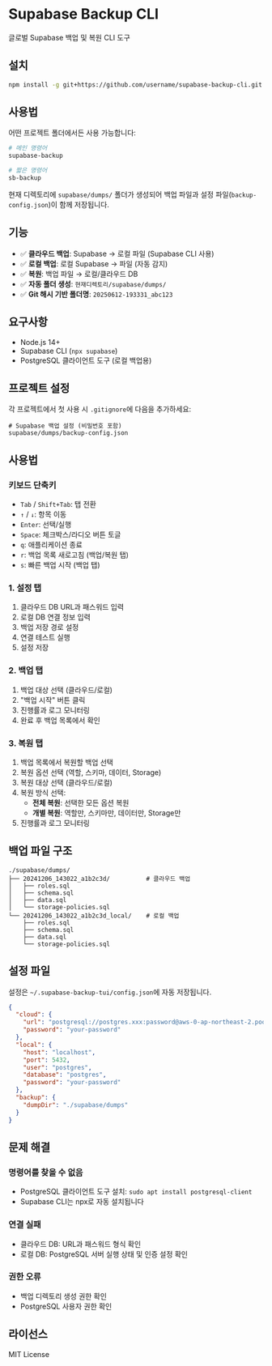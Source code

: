 # Supabase Backup CLI

글로벌 Supabase 백업 및 복원 CLI 도구

## 설치

```bash
npm install -g git+https://github.com/username/supabase-backup-cli.git
```

## 사용법

어떤 프로젝트 폴더에서든 사용 가능합니다:

```bash
# 메인 명령어
supabase-backup

# 짧은 명령어
sb-backup
```

현재 디렉토리에 `supabase/dumps/` 폴더가 생성되어 백업 파일과 설정 파일(`backup-config.json`)이 함께 저장됩니다.

## 기능

- ✅ **클라우드 백업**: Supabase → 로컬 파일 (Supabase CLI 사용)
- ✅ **로컬 백업**: 로컬 Supabase → 파일 (자동 감지)
- ✅ **복원**: 백업 파일 → 로컬/클라우드 DB
- ✅ **자동 폴더 생성**: `현재디렉토리/supabase/dumps/`
- ✅ **Git 해시 기반 폴더명**: `20250612-193331_abc123`

## 요구사항

- Node.js 14+
- Supabase CLI (`npx supabase`)
- PostgreSQL 클라이언트 도구 (로컬 백업용)

## 프로젝트 설정

각 프로젝트에서 첫 사용 시 `.gitignore`에 다음을 추가하세요:

```
# Supabase 백업 설정 (비밀번호 포함)
supabase/dumps/backup-config.json
```

## 사용법

### 키보드 단축키
- `Tab` / `Shift+Tab`: 탭 전환
- `↑` / `↓`: 항목 이동
- `Enter`: 선택/실행
- `Space`: 체크박스/라디오 버튼 토글
- `q`: 애플리케이션 종료
- `r`: 백업 목록 새로고침 (백업/복원 탭)
- `s`: 빠른 백업 시작 (백업 탭)

### 1. 설정 탭
1. 클라우드 DB URL과 패스워드 입력
2. 로컬 DB 연결 정보 입력  
3. 백업 저장 경로 설정
4. 연결 테스트 실행
5. 설정 저장

### 2. 백업 탭
1. 백업 대상 선택 (클라우드/로컬)
2. "백업 시작" 버튼 클릭
3. 진행률과 로그 모니터링
4. 완료 후 백업 목록에서 확인

### 3. 복원 탭
1. 백업 목록에서 복원할 백업 선택
2. 복원 옵션 선택 (역할, 스키마, 데이터, Storage)
3. 복원 대상 선택 (클라우드/로컬)
4. 복원 방식 선택:
   - **전체 복원**: 선택한 모든 옵션 복원
   - **개별 복원**: 역할만, 스키마만, 데이터만, Storage만
5. 진행률과 로그 모니터링

## 백업 파일 구조

```
./supabase/dumps/
├── 20241206_143022_a1b2c3d/          # 클라우드 백업
│   ├── roles.sql
│   ├── schema.sql  
│   ├── data.sql
│   └── storage-policies.sql
└── 20241206_143022_a1b2c3d_local/    # 로컬 백업
    ├── roles.sql
    ├── schema.sql
    ├── data.sql
    └── storage-policies.sql
```

## 설정 파일

설정은 `~/.supabase-backup-tui/config.json`에 자동 저장됩니다.

```json
{
  "cloud": {
    "url": "postgresql://postgres.xxx:password@aws-0-ap-northeast-2.pooler.supabase.com:5432/postgres",
    "password": "your-password"
  },
  "local": {
    "host": "localhost", 
    "port": 5432,
    "user": "postgres",
    "database": "postgres",
    "password": "your-password"
  },
  "backup": {
    "dumpDir": "./supabase/dumps"
  }
}
```

## 문제 해결

### 명령어를 찾을 수 없음
- PostgreSQL 클라이언트 도구 설치: `sudo apt install postgresql-client`
- Supabase CLI는 npx로 자동 설치됩니다

### 연결 실패
- 클라우드 DB: URL과 패스워드 형식 확인
- 로컬 DB: PostgreSQL 서버 실행 상태 및 인증 설정 확인

### 권한 오류
- 백업 디렉토리 생성 권한 확인
- PostgreSQL 사용자 권한 확인

## 라이선스

MIT License